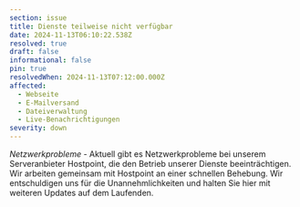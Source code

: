 ```yaml
---
section: issue
title: Dienste teilweise nicht verfügbar
date: 2024-11-13T06:10:22.538Z
resolved: true
draft: false
informational: false
pin: true
resolvedWhen: 2024-11-13T07:12:00.000Z
affected:
  - Webseite
  - E-Mailversand
  - Dateiverwaltung
  - Live-Benachrichtigungen
severity: down
---
```

*Netzwerkprobleme* - Aktuell gibt es Netzwerkprobleme bei unserem Serveranbieter Hostpoint, die den Betrieb unserer Dienste beeinträchtigen. Wir arbeiten gemeinsam mit Hostpoint an einer schnellen Behebung. Wir entschuldigen uns für die Unannehmlichkeiten und halten Sie hier mit weiteren Updates auf dem Laufenden.